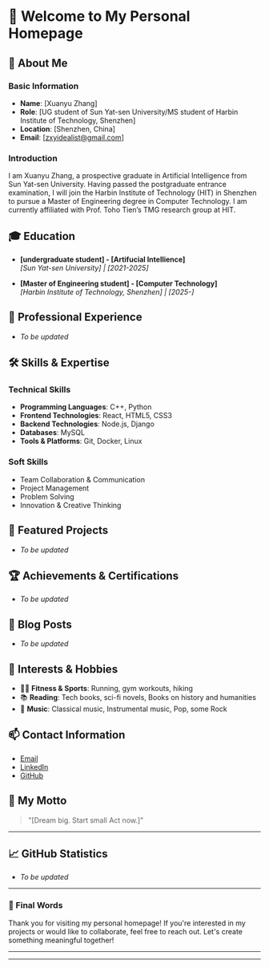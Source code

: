 # 🌟 Welcome to My Personal Homepage

## 👋 About Me

### Basic Information
- **Name**: [Xuanyu Zhang]
- **Role**: [UG student of Sun Yat-sen University/MS student of Harbin Institute of Technology, Shenzhen]
- **Location**: [Shenzhen, China]
- **Email**: [zxyidealist@gmail.com]

### Introduction
I am Xuanyu Zhang, a prospective graduate in Artificial Intelligence from Sun Yat-sen University. Having passed the postgraduate entrance examination, I will join the Harbin Institute of Technology (HIT) in Shenzhen to pursue a Master of Engineering degree in Computer Technology. I am currently affiliated with Prof. Toho Tien’s TMG research group at HIT.

## 🎓 Education

- **[undergraduate student] - [Artifucial Intellience]**  
  *[Sun Yat-sen University] | [2021-2025]*
  
- **[Master of Engineering student] - [Computer Technology]**  
  *[Harbin Institute of Technology, Shenzhen] | [2025-]*

## 💼 Professional Experience

- *To be updated*

## 🛠️ Skills & Expertise

### Technical Skills
- **Programming Languages**: C++, Python
- **Frontend Technologies**: React, HTML5, CSS3
- **Backend Technologies**: Node.js, Django
- **Databases**: MySQL
- **Tools & Platforms**: Git, Docker, Linux

### Soft Skills
- Team Collaboration & Communication
- Project Management
- Problem Solving
- Innovation & Creative Thinking

## 🚀 Featured Projects

- *To be updated*

## 🏆 Achievements & Certifications

- *To be updated*

## 📝 Blog Posts

- *To be updated*

## 🎨 Interests & Hobbies

- 🏃‍♂️ **Fitness & Sports**: Running, gym workouts, hiking
- 📚 **Reading**: Tech books, sci-fi novels, Books on history and humanities
- 🎵 **Music**: Classical music, Instrumental music, Pop, some Rock

## 📫 Contact Information

- [Email](zxyidealist@gmail.com)
- [LinkedIn](https://www.linkedin.com/in/%E8%BD%A9%E8%AA%89-%E5%BC%A0-1b692a365/)
- [GitHub](https://github.com/idealistxy/)

## 💭 My Motto

> "[Dream big. Start small Act now.]"

---

## 📈 GitHub Statistics

- *To be updated*

---

### 🌈 Final Words

Thank you for visiting my personal homepage! If you're interested in my projects or would like to collaborate, feel free to reach out. Let's create something meaningful together!

---

---
